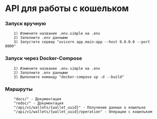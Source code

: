 # API для работы с кошельком

### Запуск вручную

```
    1) Измените название .env.simple на .env
    2) Заполните .env данными
    3) Запустите сервер "uvicorn app.main:app --host 0.0.0.0 --port 8000"
```

### Запуск через Docker-Compose

```
    1) Измените название .env.simple на .env
    2) Заполните .env данными
    3) Выполните команду "docker-compose up -d --build"
```

### Маршруты

```
    "docs/" - Документация
    "redoc/" - Документация
    "/api/v1/wallets/{wallet_uuid}" - Получение данных о кошельке
    "/api/v1/wallets/{wallet_uuid}/operation" - Операции с кошельком
```
